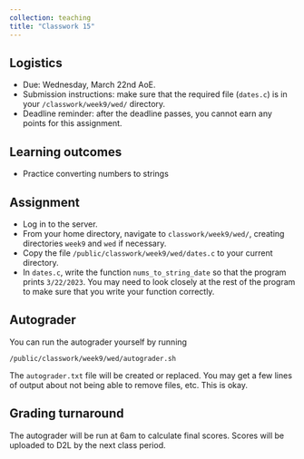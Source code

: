 ```yaml
---
collection: teaching
title: "Classwork 15"
---
```


## Logistics
* Due: Wednesday, March 22nd AoE.
* Submission instructions: make sure that the required file (`dates.c`) is in your
	`/classwork/week9/wed/` directory.
* Deadline reminder: after the deadline passes, you cannot earn any points for
	this assignment.

## Learning outcomes
* Practice converting numbers to strings

## Assignment

* Log in to the server.
* From your home directory, navigate to `classwork/week9/wed/`, creating directories `week9`
and `wed` if necessary.
* Copy the file `/public/classwork/week9/wed/dates.c` to your current directory.
* In `dates.c`, write the function `nums_to_string_date` so that the program
	prints `3/22/2023`. You may need to look closely at the rest of the program
	to make sure that you write your function correctly.


## Autograder

You can run the autograder yourself by running
```
/public/classwork/week9/wed/autograder.sh
```
The `autograder.txt` file will be created or
replaced. You may get a few lines of output about not being able to remove
files, etc. This is okay.

## Grading turnaround

The autograder will be run at 6am to calculate final scores. Scores will be
uploaded to D2L by the next class period.
